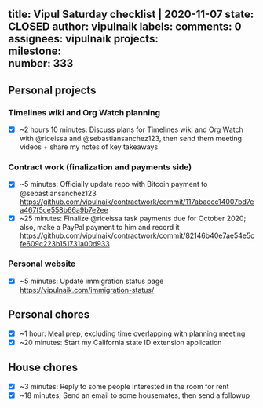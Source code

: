 title:	Vipul Saturday checklist | 2020-11-07
state:	CLOSED
author:	vipulnaik
labels:	
comments:	0
assignees:	vipulnaik
projects:	
milestone:	
number:	333
--
## Personal projects

### Timelines wiki and Org Watch planning

- [x] ~2 hours 10 minutes: Discuss plans for Timelines wiki and Org Watch with @riceissa and @sebastiansanchez123, then send them meeting videos + share my notes of key takeaways

### Contract work (finalization and payments side)

- [x] ~5 minutes: Officially update repo with Bitcoin payment to @sebastiansanchez123 https://github.com/vipulnaik/contractwork/commit/117abaecc14007bd7ea467f5ce558b66a9b7e2ee
- [x] ~25 minutes: Finalize @riceissa task payments due for October 2020; also, make a PayPal payment to him and record it https://github.com/vipulnaik/contractwork/commit/82146b40e7ae54e5cfe609c223b151731a00d933
### Personal website

- [x] ~5 minutes: Update immigration status page https://vipulnaik.com/immigration-status/

## Personal chores

- [x] ~1 hour: Meal prep, excluding time overlapping with planning meeting
- [x] ~20 minutes: Start my California state ID extension application

## House chores

- [x] ~3 minutes: Reply to some people interested in the room for rent
- [x] ~18 minutes; Send an email to some housemates, then send a followup
